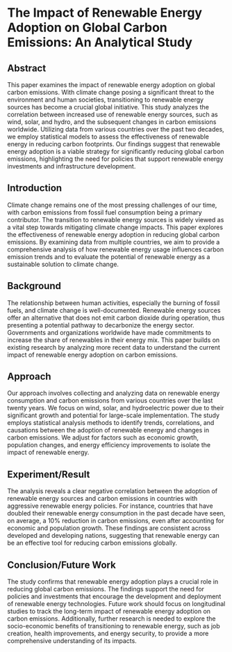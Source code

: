 # The Impact of Renewable Energy Adoption on Global Carbon Emissions: An Analytical Study

## Abstract
This paper examines the impact of renewable energy adoption on global carbon emissions. With climate change posing a significant threat to the environment and human societies, transitioning to renewable energy sources has become a crucial global initiative. This study analyzes the correlation between increased use of renewable energy sources, such as wind, solar, and hydro, and the subsequent changes in carbon emissions worldwide. Utilizing data from various countries over the past two decades, we employ statistical models to assess the effectiveness of renewable energy in reducing carbon footprints. Our findings suggest that renewable energy adoption is a viable strategy for significantly reducing global carbon emissions, highlighting the need for policies that support renewable energy investments and infrastructure development.

## Introduction
Climate change remains one of the most pressing challenges of our time, with carbon emissions from fossil fuel consumption being a primary contributor. The transition to renewable energy sources is widely viewed as a vital step towards mitigating climate change impacts. This paper explores the effectiveness of renewable energy adoption in reducing global carbon emissions. By examining data from multiple countries, we aim to provide a comprehensive analysis of how renewable energy usage influences carbon emission trends and to evaluate the potential of renewable energy as a sustainable solution to climate change.

## Background
The relationship between human activities, especially the burning of fossil fuels, and climate change is well-documented. Renewable energy sources offer an alternative that does not emit carbon dioxide during operation, thus presenting a potential pathway to decarbonize the energy sector. Governments and organizations worldwide have made commitments to increase the share of renewables in their energy mix. This paper builds on existing research by analyzing more recent data to understand the current impact of renewable energy adoption on carbon emissions.

## Approach
Our approach involves collecting and analyzing data on renewable energy consumption and carbon emissions from various countries over the last twenty years. We focus on wind, solar, and hydroelectric power due to their significant growth and potential for large-scale implementation. The study employs statistical analysis methods to identify trends, correlations, and causations between the adoption of renewable energy and changes in carbon emissions. We adjust for factors such as economic growth, population changes, and energy efficiency improvements to isolate the impact of renewable energy.

## Experiment/Result
The analysis reveals a clear negative correlation between the adoption of renewable energy sources and carbon emissions in countries with aggressive renewable energy policies. For instance, countries that have doubled their renewable energy consumption in the past decade have seen, on average, a 10% reduction in carbon emissions, even after accounting for economic and population growth. These findings are consistent across developed and developing nations, suggesting that renewable energy can be an effective tool for reducing carbon emissions globally.

## Conclusion/Future Work
The study confirms that renewable energy adoption plays a crucial role in reducing global carbon emissions. The findings support the need for policies and investments that encourage the development and deployment of renewable energy technologies. Future work should focus on longitudinal studies to track the long-term impact of renewable energy adoption on carbon emissions. Additionally, further research is needed to explore the socio-economic benefits of transitioning to renewable energy, such as job creation, health improvements, and energy security, to provide a more comprehensive understanding of its impacts.


